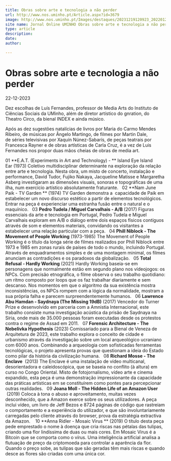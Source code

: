 ```yaml
---
title: Obras sobre arte e tecnologia a não perder
url: http://www.nos.uminho.pt/Article.aspx?id=3679
image: http://www.nos.uminho.pt/Images/destaques/20231219120923_20220120112credVeraMarmelo1.jpg
site name: Jornal Online UMINHO Obras sobre arte e tecnologia a não perder
type: article
description: 
date: 
author: 

---
```

# Obras sobre arte e tecnologia a não perder


22-12-2023

Dez escolhas de Luís Fernandes, professor de Media Arts do Instituto de Ciências Sociais da UMinho, além de diretor artístico do gnration, do Theatro Circo, da bienal INDEX e ainda músico.

Após as dez sugestões natalícias de livros por Maria do Carmo Mendes Ribeiro, de músicas por Ângelo Martingo, de filmes por Martin Dale, de séries televisivas por Xaquín Núnez-Sabarís, de peças teatrais por Francesca Rayner e de obras artísticas de Carla Cruz, é a vez de Luis Fernandes nos propor duas mãos cheias de obras de media art.

01  **E.A.T. (Experiments in Art and Technology) - ** Island Eye Island Ear (1973)
Coletivo multidisciplinar determinante na exploração da relação entre arte e tecnologia. Nesta obra, um misto de concerto, instalação e performance, David Tudor, Fujiko Nakaya, Jacqueline Matisse e Margaretha Asberg investigaram as dimensões visuais, sonoras e topográficas de uma ilha, num exercício artístico absolutamente fraturante.
 
02  **Nam June Paik - TV Garden ** (1974)
TV Garden demonstra a  capacidade de Paik em estabelecer um novo discurso estético a partir de elementos tecnológicos. Entrar na peça é experienciar uma estranha fusão entre o natural e o maquínico.
 
03  **Pedro Tudela / Miguel Carvalhais - A/B**  (2017)
Figuras essenciais da arte e tecnologia em Portugal, Pedro Tudela e Miguel Carvalhais exploram em A/B o diálogo entre dois espaços físicos contíguos através de som e elementos materiais, convidando os visitantes a estabelecer uma relação particular com a peça.
 
04  **Phill Niblock - The Movement of People Working**  (1973-1985)
The Movement of People Working é o título da longa série de filmes realizados por Phill Niblock entre 1973 e 1985 em zonas rurais de países de todo o mundo, incluindo Portugal. Através de enquadramentos simples e de uma montagem minimal, os filmes anunciam as contradições e os paradoxos da globalização.
 
05  **Total Refusal - Hardly Working**  (2021)
Hardly Working baseia-se em personagens que normalmente estão em segundo plano nos vídeojogos: os NPCs. Com precisão etnográfica, o filme observa o seu trabalho quotidiano: um ritmo composto por loops que os faz trabalhar diariamente e sem descanso. Nos momentos em que o algoritmo da sua existência mostra inconsistências, os NPCs rompem com a lógica da normalidade, mostram a sua própria falha e parecem surpreendentemente humanos.
 
06  **Lawrence Abu Hamdan - Saydnaya (The Missing 19dB)**  (2017)
Vencedor do Turner Prize e desenvolvido em parceria com a Amnistia Internacional, este trabalho consiste numa investigação acústica da prisão de Saydnaya na Síria, onde mais de 35.000 pessoas foram executadas desde os protestos contra o regime de Assad em 2011.
 
07  **Forensic Architecture - The Nebelivka Hypothesis**  (2023)
Comissariado para a Bienal de Veneza de Arquitetura de 2023, este trabalho explora o conceito de cidade e urbanismo através da investigação sobre um local arqueológico ucraniano com 6000 anos. Combinando a arqueologia com sofisticadas ferramentas tecnológicas, o projeto apresenta provas que questionam a ideia do Estado como pilar da história da civilização humana.
 
08  **Richard Mosse - The Enclave**  (2013)
The Enclave é uma instalação de vídeo multicanal, desorientadora e caleidoscópica, que se baseia no conflito (à altura) em curso no Congo Oriental. Misto de fotojornalismo, vídeo arte e cinema expandido, esta peça é uma demonstração impressionante da capacidade das práticas artísticas em se constituírem como pontes para percepcionar outras realidades.
 
09  **Joana Moll - The Hidden Life of an Amazon User**  (2019)
Coloca à tona o abuso e aproveitamento, muitas vezes desconhecido, que a Amazon exerce sobre os seus utilizadores. A peça inclui vídeo, um livro de Jeff Bezos e 8724 páginas de código que rastreiam o comportamento e a experiência do utilizador, e que são involuntariamente carregadas pelo cliente através do browser, prova da estratégia extractiva da Amazon.
  
10  **Anna Ridler - Mosaic Virus ** (2019)
O título desta peça pede emprestado o nome à doença que cria riscas nas pétalas das tulipas, criando uma flor lindíssima de duas ou mais cores. Em Mosaic Virus é a Bitcoin que se comporta como o vírus. Uma inteligência artificial analisa a flutuação de preço da criptomoeda para controlar a aparência da flor. Quando o preço sobe, as tulipas que são geradas têm mais riscas e quando desce as flores são criadas com uma única cor.

